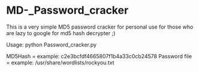 # MD-_Password_cracker
This is a very simple MD5 password cracker for personal use for those who are lazy to google for md5 hash decrypter ;)


Usage: python Password_cracker.py <MD5 Hash> <Password file>
  
MD5Hash = example: c2e3bcfdf4665807f1b4a33c0cb24578
Password file = example: /usr/share/wordlists/rockyou.txt


